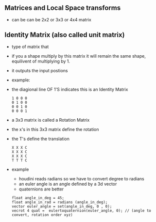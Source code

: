 ## Matrices and Local Space transforms
- can be can be 2x2 or 3x3 or 4x4 matrix

## Identity Matrix (also called unit matrix)
- type of matrix that
- if you a shape multiply by this matrix it will remain the same shape, equilivent of multiplying by 1.
- it outputs the input postions
- example:
- the diagional line OF 1'S indicates this is an Identity Matrix  
  ```
  1 0 0 0
  0 1 0 0
  0 0 1 0
  0 0 0 1
  ```
- a 3x3 matrix is called a Rotation Matrix
- the x's in this 3x3 matrix define the rotation  
- the T's define the translation
  ```
  X X X C
  X X X C
  X X X C
  T T T C
  ```
  
- example
    - houdini reads radians so we have to convert degree to radians
    - an euler angle is an angle defined by a 3d vector
    - quaternions are better
    ```
    float angle_in_deg = 45;
    float angle_in_rad = radians (angle_in_deg);
    vector euler_angle = set(angle_in_deg, 0 , 0);
    vecrot 4 quat =  eulertoquaternion(euler_angle, 0); // (angle to convert, rotation order xyz)
    ```

